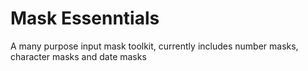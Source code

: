 # Mask Essenntials

A many purpose input mask toolkit, currently includes number masks, character masks and date masks
